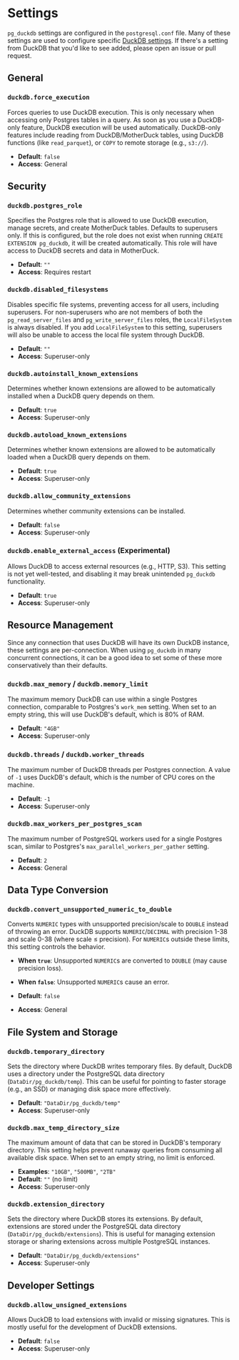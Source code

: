 # Settings

`pg_duckdb` settings are configured in the `postgresql.conf` file. Many of these settings are used to configure specific [DuckDB settings](https://duckdb.org/docs/configuration/overview.html). If there's a setting from DuckDB that you'd like to see added, please open an issue or pull request.

## General

### `duckdb.force_execution`

Forces queries to use DuckDB execution. This is only necessary when accessing only Postgres tables in a query. As soon as you use a DuckDB-only feature, DuckDB execution will be used automatically. DuckDB-only features include reading from DuckDB/MotherDuck tables, using DuckDB functions (like `read_parquet`), or `COPY` to remote storage (e.g., `s3://`).

- **Default**: `false`
- **Access**: General

## Security

### `duckdb.postgres_role`

Specifies the Postgres role that is allowed to use DuckDB execution, manage secrets, and create MotherDuck tables. Defaults to superusers only. If this is configured, but the role does not exist when running `CREATE EXTENSION pg_duckdb`, it will be created automatically. This role will have access to DuckDB secrets and data in MotherDuck.

- **Default**: `""`
- **Access**: Requires restart

### `duckdb.disabled_filesystems`

Disables specific file systems, preventing access for all users, including superusers. For non-superusers who are not members of both the `pg_read_server_files` and `pg_write_server_files` roles, the `LocalFileSystem` is always disabled. If you add `LocalFileSystem` to this setting, superusers will also be unable to access the local file system through DuckDB.

- **Default**: `""`
- **Access**: Superuser-only

### `duckdb.autoinstall_known_extensions`

Determines whether known extensions are allowed to be automatically installed when a DuckDB query depends on them.

- **Default**: `true`
- **Access**: Superuser-only

### `duckdb.autoload_known_extensions`

Determines whether known extensions are allowed to be automatically loaded when a DuckDB query depends on them.

- **Default**: `true`
- **Access**: Superuser-only

### `duckdb.allow_community_extensions`

Determines whether community extensions can be installed.

- **Default**: `false`
- **Access**: Superuser-only

### `duckdb.enable_external_access` (Experimental)

Allows DuckDB to access external resources (e.g., HTTP, S3). This setting is not yet well-tested, and disabling it may break unintended `pg_duckdb` functionality.

- **Default**: `true`
- **Access**: Superuser-only

## Resource Management

Since any connection that uses DuckDB will have its own DuckDB instance, these settings are per-connection. When using `pg_duckdb` in many concurrent connections, it can be a good idea to set some of these more conservatively than their defaults.

### `duckdb.max_memory` / `duckdb.memory_limit`

The maximum memory DuckDB can use within a single Postgres connection, comparable to Postgres's `work_mem` setting. When set to an empty string, this will use DuckDB's default, which is 80% of RAM.

- **Default**: `"4GB"`
- **Access**: Superuser-only

### `duckdb.threads` / `duckdb.worker_threads`

The maximum number of DuckDB threads per Postgres connection. A value of `-1` uses DuckDB's default, which is the number of CPU cores on the machine.

- **Default**: `-1`
- **Access**: Superuser-only

### `duckdb.max_workers_per_postgres_scan`

The maximum number of PostgreSQL workers used for a single Postgres scan, similar to Postgres's `max_parallel_workers_per_gather` setting.

- **Default**: `2`
- **Access**: General

## Data Type Conversion

### `duckdb.convert_unsupported_numeric_to_double`

Converts `NUMERIC` types with unsupported precision/scale to `DOUBLE` instead of throwing an error. DuckDB supports `NUMERIC`/`DECIMAL` with precision 1-38 and scale 0-38 (where scale ≤ precision). For `NUMERIC`s outside these limits, this setting controls the behavior.

- **When `true`**: Unsupported `NUMERIC`s are converted to `DOUBLE` (may cause precision loss).
- **When `false`**: Unsupported `NUMERIC`s cause an error.

- **Default**: `false`
- **Access**: General

## File System and Storage

### `duckdb.temporary_directory`

Sets the directory where DuckDB writes temporary files. By default, DuckDB uses a directory under the PostgreSQL data directory (`DataDir/pg_duckdb/temp`). This can be useful for pointing to faster storage (e.g., an SSD) or managing disk space more effectively.

- **Default**: `"DataDir/pg_duckdb/temp"`
- **Access**: Superuser-only

### `duckdb.max_temp_directory_size`

The maximum amount of data that can be stored in DuckDB's temporary directory. This setting helps prevent runaway queries from consuming all available disk space. When set to an empty string, no limit is enforced.

- **Examples**: `"10GB"`, `"500MB"`, `"2TB"`
- **Default**: `""` (no limit)
- **Access**: Superuser-only

### `duckdb.extension_directory`

Sets the directory where DuckDB stores its extensions. By default, extensions are stored under the PostgreSQL data directory (`DataDir/pg_duckdb/extensions`). This is useful for managing extension storage or sharing extensions across multiple PostgreSQL instances.

- **Default**: `"DataDir/pg_duckdb/extensions"`
- **Access**: Superuser-only

## Developer Settings

### `duckdb.allow_unsigned_extensions`

Allows DuckDB to load extensions with invalid or missing signatures. This is mostly useful for the development of DuckDB extensions.

- **Default**: `false`
- **Access**: Superuser-only
